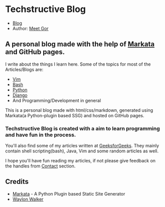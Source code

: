 # Techstructive Blog

- [Blog](https://mr-destructive.github.io/techstructive-blog/)
- Author: [Meet Gor](https://github.com/mr-destructive)

## A personal blog made with the help of [Markata](https://markata.dev) and GitHub pages.

I write about the things I learn here. Some of the topics for most of the Articles/Blogs are:
- [Vim](https://mr-destructive.github.io/techstructive-blog/vim)
- [Bash](https://mr-destructive.github.io/techstructive-blog/bash)
- [Python](https://mr-destructive.github.io/techstructive-blog/python)
- [Django](https://mr-destructive.github.io/techstructive-blog/django)
- And Programming/Development in general

This is a personal blog made with html/css/markdown, generated using Markata(a Python-plugin based SSG) and hosted on GitHub pages.

### Techstructive Blog is created with a aim to learn programming and have fun in the process. 

You'll also find some of my articles written at [GeeksforGeeks](https://auth.geeksforgeeks.org/user/meetgor/articles).
They mainly contain shell scripting(bash), Java, Vim and some random articles as well.

I hope you'll have fun reading my articles, if not please give feedback on the handles from [Contact](https://mr-destructive.github.io/techstructive-blog/) section.

## Credits

- [Markata](https://github.com/waylonwalker/markata) - A Python Plugin based Static Site Generator
- [Waylon Walker](https://waylonwalker.com)
